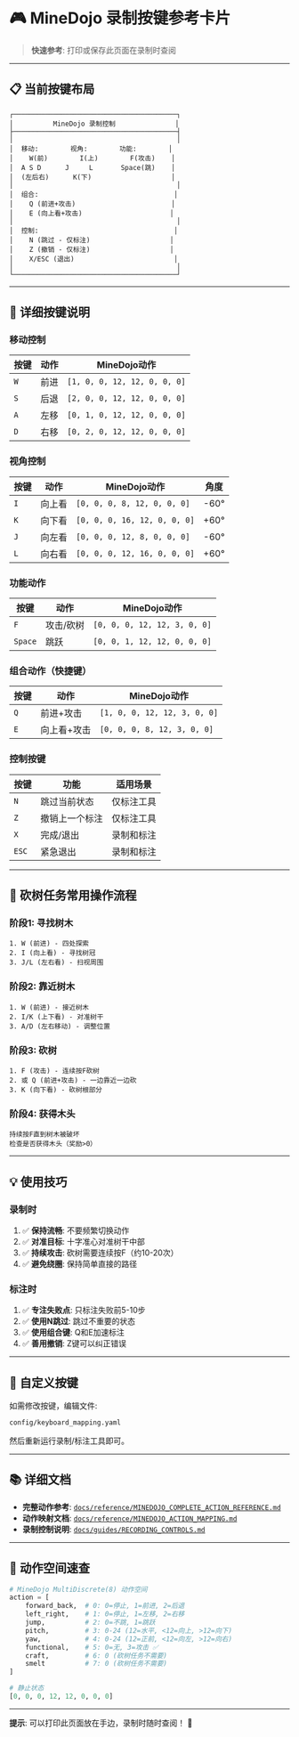 # 🎮 MineDojo 录制按键参考卡片

> **快速参考**: 打印或保存此页面在录制时查阅

---

## 📋 **当前按键布局**

```
┌─────────────────────────────────────────┐
│          MineDojo 录制控制               │
├─────────────────────────────────────────┤
│                                         │
│  移动:        视角:        功能:        │
│    W(前)        I(上)        F(攻击)    │
│  A S D      J     L       Space(跳)    │
│  (左后右)      K(下)                    │
│                                         │
│  组合:                                  │
│    Q (前进+攻击)                        │
│    E (向上看+攻击)                      │
│                                         │
│  控制:                                  │
│    N (跳过 - 仅标注)                    │
│    Z (撤销 - 仅标注)                    │
│    X/ESC (退出)                         │
│                                         │
└─────────────────────────────────────────┘
```

---

## 🎯 **详细按键说明**

### **移动控制**
| 按键 | 动作 | MineDojo动作 |
|------|------|-------------|
| `W` | 前进 | `[1, 0, 0, 12, 12, 0, 0, 0]` |
| `S` | 后退 | `[2, 0, 0, 12, 12, 0, 0, 0]` |
| `A` | 左移 | `[0, 1, 0, 12, 12, 0, 0, 0]` |
| `D` | 右移 | `[0, 2, 0, 12, 12, 0, 0, 0]` |

### **视角控制**
| 按键 | 动作 | MineDojo动作 | 角度 |
|------|------|-------------|------|
| `I` | 向上看 | `[0, 0, 0, 8, 12, 0, 0, 0]` | -60° |
| `K` | 向下看 | `[0, 0, 0, 16, 12, 0, 0, 0]` | +60° |
| `J` | 向左看 | `[0, 0, 0, 12, 8, 0, 0, 0]` | -60° |
| `L` | 向右看 | `[0, 0, 0, 12, 16, 0, 0, 0]` | +60° |

### **功能动作**
| 按键 | 动作 | MineDojo动作 |
|------|------|-------------|
| `F` | 攻击/砍树 | `[0, 0, 0, 12, 12, 3, 0, 0]` |
| `Space` | 跳跃 | `[0, 0, 1, 12, 12, 0, 0, 0]` |

### **组合动作（快捷键）**
| 按键 | 动作 | MineDojo动作 |
|------|------|-------------|
| `Q` | 前进+攻击 | `[1, 0, 0, 12, 12, 3, 0, 0]` |
| `E` | 向上看+攻击 | `[0, 0, 0, 8, 12, 3, 0, 0]` |

### **控制按键**
| 按键 | 功能 | 适用场景 |
|------|------|---------|
| `N` | 跳过当前状态 | 仅标注工具 |
| `Z` | 撤销上一个标注 | 仅标注工具 |
| `X` | 完成/退出 | 录制和标注 |
| `ESC` | 紧急退出 | 录制和标注 |

---

## 🌲 **砍树任务常用操作流程**

### **阶段1: 寻找树木**
```
1. W (前进) - 四处探索
2. I (向上看) - 寻找树冠
3. J/L (左右看) - 扫视周围
```

### **阶段2: 靠近树木**
```
1. W (前进) - 接近树木
2. I/K (上下看) - 对准树干
3. A/D (左右移动) - 调整位置
```

### **阶段3: 砍树**
```
1. F (攻击) - 连续按F砍树
2. 或 Q (前进+攻击) - 一边靠近一边砍
3. K (向下看) - 砍树根部分
```

### **阶段4: 获得木头**
```
持续按F直到树木被破坏
检查是否获得木头（奖励>0）
```

---

## 💡 **使用技巧**

### **录制时**
1. ✅ **保持流畅**: 不要频繁切换动作
2. ✅ **对准目标**: 十字准心对准树干中部
3. ✅ **持续攻击**: 砍树需要连续按F（约10-20次）
4. ✅ **避免绕圈**: 保持简单直接的路径

### **标注时**
1. ✅ **专注失败点**: 只标注失败前5-10步
2. ✅ **使用N跳过**: 跳过不重要的状态
3. ✅ **使用组合键**: Q和E加速标注
4. ✅ **善用撤销**: Z键可以纠正错误

---

## 🔧 **自定义按键**

如需修改按键，编辑文件:
```bash
config/keyboard_mapping.yaml
```

然后重新运行录制/标注工具即可。

---

## 📚 **详细文档**

- **完整动作参考**: [`docs/reference/MINEDOJO_COMPLETE_ACTION_REFERENCE.md`](docs/reference/MINEDOJO_COMPLETE_ACTION_REFERENCE.md)
- **动作映射文档**: [`docs/reference/MINEDOJO_ACTION_MAPPING.md`](docs/reference/MINEDOJO_ACTION_MAPPING.md)
- **录制控制说明**: [`docs/guides/RECORDING_CONTROLS.md`](docs/guides/RECORDING_CONTROLS.md)

---

## 🎯 **动作空间速查**

```python
# MineDojo MultiDiscrete(8) 动作空间
action = [
    forward_back,  # 0: 0=停止, 1=前进, 2=后退
    left_right,    # 1: 0=停止, 1=左移, 2=右移
    jump,          # 2: 0=不跳, 1=跳跃
    pitch,         # 3: 0-24 (12=水平, <12=向上, >12=向下)
    yaw,           # 4: 0-24 (12=正前, <12=向左, >12=向右)
    functional,    # 5: 0=无, 3=攻击 ✅
    craft,         # 6: 0 (砍树任务不需要)
    smelt          # 7: 0 (砍树任务不需要)
]

# 静止状态
[0, 0, 0, 12, 12, 0, 0, 0]
```

---

**提示**: 可以打印此页面放在手边，录制时随时查阅！ 📄

